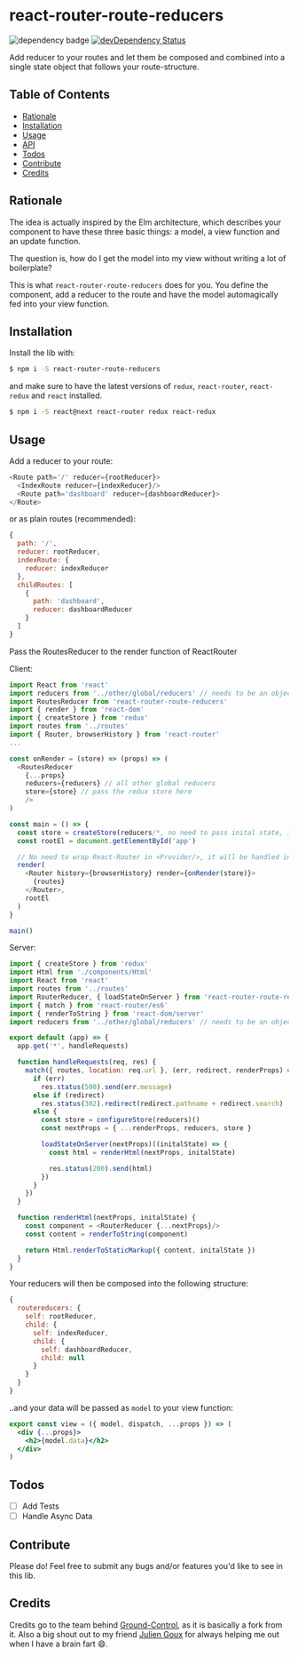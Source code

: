 
# react-router-route-reducers

![dependency badge](https://david-dm.org/mrtnbroder/react-router-route-reducers.svg)
[![devDependency Status](https://david-dm.org/mrtnbroder/react-router-route-reducers/dev-status.svg)](https://david-dm.org/mrtnbroder/react-router-route-reducers#info=devDependencies)

Add reducer to your routes and let them be composed and combined into a single state object that follows your route-structure.

## Table of Contents
* [Rationale](#rationale)
* [Installation](#installation)
* [Usage](#usage)
* [API](https://github.com/mrtnbroder/react-router-route-reducers/blob/master/docs/API.md)
* [Todos](#todos)
* [Contribute](#contribute)
* [Credits](#credits)

## Rationale

The idea is actually inspired by the Elm architecture, which describes your component to have these three basic things: a model, a view function and an update function.

The question is, how do I get the model into my view without writing a lot of boilerplate?

This is what `react-router-route-reducers` does for you. You define the component, add a reducer to the route and have the model automagically fed into your view function.

## Installation

Install the lib with:

```sh
$ npm i -S react-router-route-reducers
```

and make sure to have the latest versions of `redux`, `react-router`, `react-redux` and `react` installed.

```sh
$ npm i -S react@next react-router redux react-redux
```

## Usage

Add a reducer to your route:

```javascript
<Route path='/' reducer={rootReducer}>
  <IndexRoute reducer={indexReducer}/>
  <Route path='dashboard' reducer={dashboardReducer}>
</Route>
```

or as plain routes (recommended):

```js
{
  path: '/',
  reducer: rootReducer,
  indexRoute: {
    reducer: indexReducer
  },
  childRoutes: [
    {
      path: 'dashboard',
      reducer: dashboardReducer
    }
  ]
}
```

Pass the RoutesReducer to the render function of ReactRouter

Client:
```javascript
import React from 'react'
import reducers from '../other/global/reducers' // needs to be an object (optional)
import RoutesReducer from 'react-router-route-reducers'
import { render } from 'react-dom'
import { createStore } from 'redux'
import routes from '../routes'
import { Router, browserHistory } from 'react-router'
...

const onRender = (store) => (props) => (
  <RoutesReducer
    {...props}
    reducers={reducers} // all other global reducers
    store={store} // pass the redux store here
    />
)

const main = () => {
  const store = createStore(reducers/*, no need to pass inital state, it will be handled by RoutesReducer */)
  const rootEl = document.getElementById('app')

  // No need to wrap React-Router in <Provider/>, it will be handled inside <RoutesReducer/>
  render(
    <Router history={browserHistory} render={onRender(store)}>
      {routes}
    </Router>,
    rootEl
  )
}

main()
```

Server:
```javascript
import { createStore } from 'redux'
import Html from './components/Html'
import React from 'react'
import routes from '../routes'
import RouterReducer, { loadStateOnServer } from 'react-router-route-reducers'
import { match } from 'react-router/es6'
import { renderToString } from 'react-dom/server'
import reducers from '../other/global/reducers' // needs to be an object (optional)

export default (app) => {
  app.get('*', handleRequests)

  function handleRequests(req, res) {
    match({ routes, location: req.url }, (err, redirect, renderProps) => {
      if (err)
        res.status(500).send(err.message)
      else if (redirect)
        res.status(302).redirect(redirect.pathname + redirect.search)
      else {
        const store = configureStore(reducers)()
        const nextProps = { ...renderProps, reducers, store }

        loadStateOnServer(nextProps)((initalState) => {
          const html = renderHtml(nextProps, initalState)

          res.status(200).send(html)
        })
      }
    })
  }

  function renderHtml(nextProps, initalState) {
    const component = <RouterReducer {...nextProps}/>
    const content = renderToString(component)

    return Html.renderToStaticMarkup({ content, initalState })
  }
}
```

Your reducers will then be composed into the following structure:

```javascript
{
  routereducers: {
    self: rootReducer,
    child: {
      self: indexReducer,
      child: {
        self: dashboardReducer,
        child: null
      }
    }
  }
}
```

..and your data will be passed as `model` to your view function:

```jsx
export const view = ({ model, dispatch, ...props }) => (
  <div {...props}>
    <h2>{model.data}</h2>
  </div>
)
```

## Todos

* [ ] Add Tests
* [ ] Handle Async Data

## Contribute

Please do! Feel free to submit any bugs and/or features you'd like to see in this lib.

## Credits

Credits go to the team behind [Ground-Control](https://github.com/raisemarketplace/ground-control), as it is basically a fork from it. Also a big shout out to my friend [Julien Goux](https://github.com/jgoux) for always helping me out when I have a brain fart 😄.

